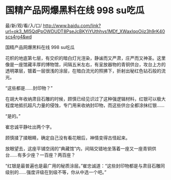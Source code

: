 # 国精产品网爆黑料在线 998 su吃瓜

最/新/观/看/入/口/ http://www.baidu.com/link?url=ok3_Ml5QdPpOWDUDT8PseJcBKYiYUthhvs1MDf_XWaxIqoOiiz3h9rK40scs4rg4&wd


国精产品网爆黑料在线 998 su吃瓜

花帜的地底第七层，有交织的暗白灯光渲染，静谧而又严肃，庄严而又神圣。这里像是一座馆藏丰厚的博物馆，间隔五米左右，有呈放器物的青铜供台，攻台上方的透明罩层，镀着一层很浅的涂层，在暗白流光的照拂下，折射出秘红色钻石般的流光。

“这些都是……封印物？”

在胡大年收纳肃目石雕的时候，顾慎已经见识过了这种强逻辑材料，红银可以极大程度地抵抗超凡力量的侵蚀，专门用来收纳封印物，而这些供台全都涂抹红银……

“是的。”

崔忠诚平静吐出两个字。

顾慎揉了揉眼睛，确定自己没有看花眼后，神情变得古怪起来。

放眼望去，这座平铺空阔的“典藏馆”内，间隔交错地坐落着一座又一座青铜供台……有多少座？一百座？两百座？

“红银是最普遍也是最广用的秘质涂层。”崔忠诚道：“这些封印物都是与肃目石雕同级别的……强度评级在到级不等，你从中选一个吧。”
